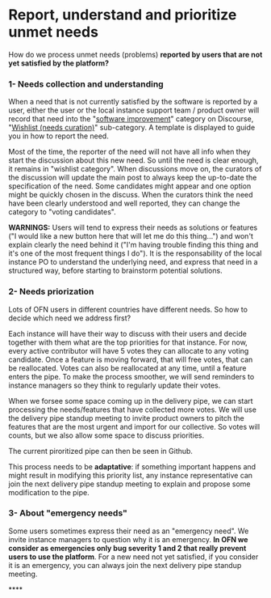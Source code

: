# Report, understand and prioritize unmet needs

How do we process unmet needs \(problems\) **reported by users that are not yet satisfied by the platform?**

### **1- Needs collection and understanding**

When a need that is not currently satisfied by the software is reported by a user, either the user or the local instance support team / product owner will record that need into the "[software improvement](https://community.openfoodnetwork.org/c/software-impovement)" category on Discourse, "[Wishlist \(needs curation\)](https://community.openfoodnetwork.org/c/software-impovement/wishlist-curation)" sub-category. A template is displayed to guide you in how to report the need.

Most of the time, the reporter of the need will not have all info when they start the discussion about this new need. So until the need is clear enough, it remains in "wishlist category". When discussions move on, the curators of the discussion will update the main post to always keep the up-to-date the specification of the need. Some candidates might appear and one option might be quickly chosen in the discuss. When the curators think the need have been clearly understood and well reported, they can change the category to "voting candidates". 

**WARNINGS:** Users will tend to express their needs as solutions or features \("I would like a new button here that will let me do this thing..."\) and won't explain clearly the need behind it \("I'm having trouble finding this thing and it's one of the most frequent things I do"\). It is the responsability of the local instance PO to understand the underlying need, and express that need in a structured way, before starting to brainstorm potential solutions.

### **2- Needs priorization**

Lots of OFN users in different countries have different needs. So how to decide which need we address first?

Each instance will have their way to discuss with their users and decide together with them what are the top priorities for that instance. For now, every active contributor will have 5 votes they can allocate to any voting candidate. Once a feature is moving forward, that will free votes, that can be reallocated. Votes can also be reallocated at any time, until a feature enters the pipe. To make the process smoother, we will send reminders to instance managers so they think to regularly update their votes.

When we forsee some space coming up in the delivery pipe, we can start processing the needs/features that have collected more votes. We will use the delivery pipe standup meeting to invite product owners to pitch the features that are the most urgent and import for our collective. So votes will counts, but we also allow some space to discuss priorities.

The current piroritized pipe can then be seen in Github.

This process needs to be **adaptative**: if something important happens and might result in modifying this priority list, any instance representative can join the next delivery pipe standup meeting to explain and propose some modification to the pipe.

### 3- About "emergency needs"

Some users sometimes express their need as an "emergency need". We invite instance managers to question why it is an emergency. **In OFN we consider as emergencies only bug severity 1 and 2 that really prevent users to use the platform**. For a new need not yet satisfied, if you consider it is an emergency, you can always join the next delivery pipe standup meeting.

\*\*\*\*

